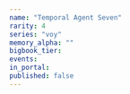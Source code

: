```yaml
---
name: "Temporal Agent Seven"
rarity: 4
series: "voy"
memory_alpha: ""
bigbook_tier:
events:
in_portal:
published: false
---
```

